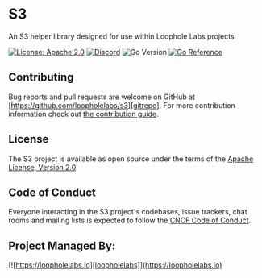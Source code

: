 # S3

An S3 helper library designed for use within Loophole Labs projects

[![License: Apache 2.0](https://img.shields.io/badge/License-Apache%202.0-brightgreen.svg)](https://www.apache.org/licenses/LICENSE-2.0)
[![Discord](https://dcbadge.vercel.app/api/server/JYmFhtdPeu?style=flat)](https://loopholelabs.io/discord)
![Go Version](https://img.shields.io/badge/go%20version-%3E=1.18-61CFDD.svg)
[![Go Reference](https://pkg.go.dev/badge/github.com/loopholelabs/s3.svg)](https://pkg.go.dev/github.com/loopholelabs/s3)

## Contributing

Bug reports and pull requests are welcome on GitHub at [https://github.com/loopholelabs/s3][gitrepo]. For more contribution information check out [the contribution guide](https://github.com/loopholelabs/s3/blob/master/CONTRIBUTING.md).

## License

The S3 project is available as open source under the terms of the [Apache License, Version 2.0](http://www.apache.org/licenses/LICENSE-2.0).

## Code of Conduct

Everyone interacting in the S3 project's codebases, issue trackers, chat rooms and mailing lists is expected to follow the [CNCF Code of Conduct](https://github.com/cncf/foundation/blob/master/code-of-conduct.md).

## Project Managed By:

[![https://loopholelabs.io][loopholelabs]](https://loopholelabs.io)

[gitrepo]: https://github.com/loopholelabs/s3
[loopholelabs]: https://cdn.loopholelabs.io/loopholelabs/LoopholeLabsLogo.svg
[loophomepage]: https://loopholelabs.io
